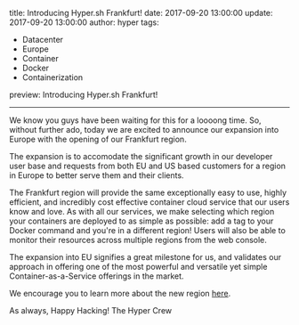 title: Introducing Hyper.sh Frankfurt!
date: 2017-09-20 13:00:00
update: 2017-09-20 13:00:00
author: hyper
tags:
  - Datacenter
  - Europe
  - Container
  - Docker
  - Containerization

preview: Introducing Hyper.sh Frankfurt!

---

We know you guys have been waiting for this for a loooong time. So, without further ado, today we are excited to announce our expansion into Europe with the opening of our Frankfurt region.

The expansion is to accomodate the significant growth in our developer user base and requests from both EU and US based customers for a region in Europe to better serve them and their clients.

The Frankfurt region will provide the same exceptionally easy to use, highly efficient, and incredibly cost effective container cloud service that our users know and love. As with all our services, we make selecting which region your containers are deployed to as simple as possible: add a tag to your Docker command and you're in a different region! Users will also be able to monitor their resources across multiple regions from the web console.

The expansion into EU signifies a great milestone for us, and validates our approach in offering one of the most powerful and versatile yet simple Container-as-a-Service offerings in the market.

We encourage you to learn more about the new region [here](https://docs.hyper.sh/Introduction/region.html).

As always, Happy Hacking!
The Hyper Crew


